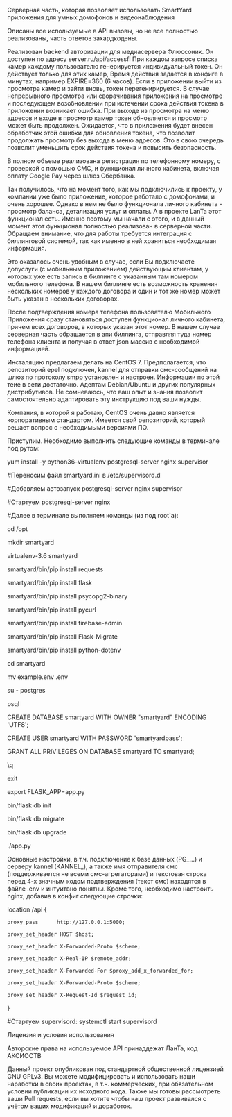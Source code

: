 Серверная часть, которая позволяет использовать SmartYard приложения для умных домофонов и видеонаблюдения

Описаны все используемые в API вызовы, но не все полностью реализованы, часть ответов захардкодены. 

Реализован backend авторизации для медиасервера Флюссоник. Он доступен по адресу server.ru/api/accessfl 
При каждом запросе списка камер каждому пользователю генерируется индивидуальный токен. Он действует только для этих камер, Время действия задается в конфиге в минутах, например EXPIRE=360 (6 часов). Если в приложении выйти из просмотра камер и зайти вновь, токен перегенирируется. В случае непрерывного просмотра или сворачивания приложения на просмотре и последующем возобновлении при истечении срока действия токена в приложении возникает ошибка. При выходе из просмотра на меню адресов и входе в просмотр камер токен обновляется и просмотр может быть продолжен. Ожидается, что в приложения будет внесен обработчик этой ошибки для обновления токена, что позволит продолжать просмотр без выхода в меню адресов. Это в свою очередь позволит уменьшить срок действия токена и повысить безопасность.

В полном объеме реализована регистрация по телефонному номеру, с проверкой с помощью СМС, и функционал личного кабинета, включая оплату Google Pay через шлюз Сбербанка.

Так получилось, что на момент того, как мы подключились к проекту, у компании уже было приложение, которое работало с домофонами, и очень хорошее. Однако в нем не было функционала личного кабинета - просмотр баланса, детализация услуг и оплаты. А в проекте LanTa этот функционал есть. Именно поэтому мы начали с этого, и в данный момент этот функционал полностью реализован в серверной части. Обращаем внимание, что для работы требуется интеграция с биллинговой системой, так как именно в ней храниться необходимая информация. 

Это оказалось очень удобным в случае, если Вы подключаете допуслуги (с мобильным приложением) действующим клиентам, у которых уже есть запись в биллинге с указанным там номером мобильного телефона. В нашем биллинге есть возможность хранения нескольких номеров у каждого договора и один и тот же номер может быть указан в нескольких договорах. 

После подтверждения номера телефона пользователю Мобильного Приложения сразу становяться доступен функционал личного  кабинета, причем всех договоров, в которых указан этот номер. В нашем случае серверная часть обращается в апи биллинга, отправляя туда номер телефона клиента и получая в ответ json массив с необходимой информацией. 

Инсталяцию предлагаем делать на CentOS 7. Предполагается, что репозиторий epel подключен, kannel для отправки смс-сообщений на шлюз по протоколу smpp установлен и настроен. Информации по этой теие в сети достаточно. 
Адептам Debian/Ubuntu и других популярных дистрибутивов. Не сомневаюсь, что ваш опыт и знания позволит самостоятельно адаптировать эту инструкцию под ваши нужды. 

Компания, в которой я работаю, CentOS очень давно является корпоративным стандартом. Имеется свой репозиторий, который решает вопрос
с необходимыми версиями ПО.

Приступим. Необходимо выполнить следующие команды в терминале под рутом:

yum install -y python36-virtualenv postgresql-server nginx supervisor

#Переносим файл smartyard.ini в /etc/supervisord.d 

#Добавляем автозапуск postgresql-server nginx supervisor

#Стартуем postgresql-server nginx

#Далее в терминале выполняем команды (из под root`а):

cd /opt

mkdir smartyard

virtualenv-3.6 smartyard

smartyard/bin/pip install requests

smartyard/bin/pip install flask

smartyard/bin/pip install psycopg2-binary

smartyard/bin/pip install pycurl

smartyard/bin/pip install firebase-admin

smartyard/bin/pip install Flask-Migrate

smartyard/bin/pip install python-dotenv

cd smartyard

mv example.env .env

su - postgres

psql

CREATE DATABASE smartyard WITH OWNER "smartyard" ENCODING 'UTF8';

CREATE USER smartyard WITH PASSWORD 'smartyardpass';

GRANT ALL PRIVILEGES ON DATABASE smartyard TO smartyard;

\q

exit

export FLASK_APP=app.py

bin/flask db init

bin/flask db migrate

bin/flask db upgrade

./app.py


Основные настройки, в т.ч. подключение к базе данных (PG_...) и серверу kannel (KANNEL_), а также имя отправителя смс (поддерживается не всеми смс-агрегаторами) и текстовая строка перед 4-х значным кодом подтверждения (текст смс) находятся в файле .env и интуитвно понятны. Кроме того, необходимо настроить nginx, добавив в конфиг следующие строчки:
 
 location /api {
 
    proxy_pass      http://127.0.0.1:5000;
    
    proxy_set_header HOST $host;
    
    proxy_set_header X-Forwarded-Proto $scheme;
    
    proxy_set_header X-Real-IP $remote_addr;
    
    proxy_set_header X-Forwarded-For $proxy_add_x_forwarded_for;
    
    proxy_set_header X-Forwarded-Proto $scheme;
    
    proxy_set_header X-Request-Id $request_id;
    
  }

#Стартуем supervisord:
systemctl start supervisord


Лицензия и условия использования

Авторские права на используемое API принаддежат ЛанТа, код АКСИОСТВ

Данный проект опубликован под стандартной общественной лицензией GNU GPLv3. Вы можете модифицировать и использовать наши наработки в своих проектах, в т.ч. коммерческих, при обязательном условии публикации их исходного кода. Также мы готовы рассмотреть ваши Pull requests, если вы хотите чтобы наш проект развивался с учётом ваших модификаций и доработок.
